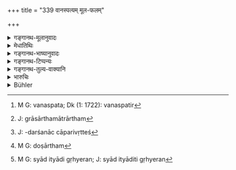 +++
title = "339 वानस्पत्यम् मूल-फलम्"

+++

<details><summary>गङ्गानथ-मूलानुवादः</summary>

Fuel for fire and trees, roots and fruits, and grass, for feeding cows,—the taking of these Manu has declared to be no theft.—(339)
</details>

<details><summary>मेधातिथिः</summary>

वनस्पतय[^१३५] एव **वानस्पत्यं** वृक्षाः । स्वार्थे प्रत्ययः । **ग्रासार्थं** गृह्यमाणम् **अस्तेयं** वंशाङ्कुरादि । **मूलफलं** वनस्पतीनाम् अन्यद् बिससस्यादि । सूत्रादिगणे (म्ध् ८.३२६) अग्रासार्थं मूलफलाहरणे दण्ड उक्तः । **अस्तेय**वचनं **ग्रासार्थम्,** मात्रार्थम्[^१३६] अक्षीणवृत्तेर् अपि कथंचिज् जातलौल्यस्य स्मृत्यन्तरदर्शनात् स्वापरिवृत्तेश्[^१३७] च दण्डः । तथा च **गौतमः-** "पुष्पाणि स्ववद् आददीत फलानि चापरिवृत्तानाम्" (ग्ध् १२.२८) इति । **दार्वग्न्यार्थम्,**[^१३८] आहिताग्नेर् असंनिहिते वनस्पताव् उद्वात्य् अग्नौ तद्धारणार्थं काष्ठम् अदोषम्, पालाशीर् वा समिधो व्यादध्यात् । अप्रचुरपलाशे च ग्रामे कथं स्याद् इति यदि गृह्येरन्[^१३९] न दोषः । **तृणं च गोभ्यः** । तादर्थ्ये चतुर्थी । गोग्रहणात् प्रस्तारार्थं दोष एव । ये तु ग्रासार्थपदेन गवाम् अभिसंबन्धम् इच्छन्ति तेषां गोभ्य इति नोपपद्यते । षष्ठी हि तत्र युक्ता ॥ ८.३३९ ॥


[^१३९]:
     M G: syād ityādi gṛhyeran; J: syād ityāditi gṛhyeran


[^१३८]:
     M G: doṣārtham


[^१३७]:
     J: -darśanāc cāparivṛtteś


[^१३६]:
     J: grāsārthamātrārtham


[^१३५]:
     M G: vanaspata; Dk (1: 1722): vanaspatir
</details>

<details><summary>गङ्गानथ-भाष्यानुवादः</summary>

‘*Vānaspatyam*’ stands for *trees*, ‘*vanaspati*’;—the affix having the reflexive force. When this is taken ‘*for feeding cows*,’ it is not ‘theft.’

‘*Roots and fruits*’—of trees; as also lotus-roots, corns and so forth.

Under verse 326 *et seq*., punishment has been prescribed in connection with ‘roots and fruits,’ along with ‘yarns’ and other things,—when taken for purposes other than the feeding of cows. Hence when the act is here said to be ‘not theft,’ it refers only to cases where they are taken ‘*for feeding cows*.’

According to another Smṛti-text however, punishment has got to be inflicted in a case where the man is not suffering from any actual shortage, and he takes the things through sheer childishness; specially when they are within an enclosure. Says Gautama (12.28)—‘Fruits and flowers one may take as his own, of tre.es that are not enclosed.’

‘*Fuel for fire*’;—if the man who has set up the fire finds no trees near him, and finds that the fire would be extinguished, if he takes fuel for keeping it alive, there is no harm in this, he might supply the lire with fuel consisting of leaves; but in a village where leaves are not available in large quantities, if he takes some fuel, there can be no harm in this.

‘*Grass for cows*’;—the Dative in ‘*gobhyaḥ*’ means ‘for the sake of.’

In as much as the text specifies this, it would be wrong if the grass were taken for the purpose of making mats.

Some people hold that the term ‘grass’ itself indicates that it is meant for *cows*. But for them there would be no justification for the presence of the term ‘*for cows*,’ ‘*goḥbyaḥ* (*gobhyaḥ*?)’ (with the Dative); as in that case the Genitive would be the right form.—(339)
</details>

<details><summary>गङ्गानथ-टिप्पन्यः</summary>

This verse is quoted in *Vidhānapārijāta* (II, p. 252);—in
*Prāyaścittaviveka* (p. 116), which says that what is meant is that the
sin of the act is removed by the use mentioned, and *not* that it is not a case of ‘theft’;—and in *Vivādacintāmaṇi* (p. 147), which says that the ‘*fruits*’ meant should be such as do not belong to another person.
</details>

<details><summary>गङ्गानथ-तुल्य-वाक्यानि</summary>

*Gautama* (12.28).—‘One may take as one’s own, grass for a cow, and fuel
for his fire; as also flowers of creepers and trees and their fruit, if these be unfenced.’

*Āpastamba* (1.28.1-6).—‘He who, under any condition whatsoever, covets
and takes another man’s property is a *thief*; thus teach Kautsa and Hārīta, as well as Kaṇva and Puskarsādi. Vārsyāyani declares that there are exceptions to this law, in regard to some things;—*e.g*., seeds ripening in the pod, food for a draught-ox; if these are taken, the owner should not forbid it. To take even these in large quantities is sinful. Hārīta declares that in every case the permission of the owner must he obtained first.’

*Yājñavalkya* (2.166).—‘Grass, fuel and flowers, the twice-born may take
from all places.’

*Smṛtyantara* (Aparārka, p. 774).—‘Grass, wood, flower or fruit—if one
takes any of these without permission, he deserves to have his hand cut oil.’

*Nārada* (Theft, 22-24).—‘For stealing, wood, cane, grass and the
like...... vegetables, green roots, grass or flowers... a fine of five times the value of the article stolen.’
</details>

<details><summary>भारुचिः</summary>

अग्निग्रहणाच् च लिङ्गात् सर्वम् एतद् यज्ञार्थम् अप्रत्यवायकरम् । तथा च वक्ष्यति- "आहरेत् त्रीणि वा द्वे वा" इति । तस्करप्रतिग्रहादिकर्तुर् ब्राह्मणस्य विजानतश् चोरसमत्वप्रदर्शनार्थम् इदम् आह दण्डार्थम् ॥ ८.३३८ ॥
</details>

<details><summary>Bühler</summary>

339	(The taking of) roots and of fruit from trees, of wood for a (sacrificial) fire, and of grass for feeding cows, Manu has declared (to be) no theft.
</details>
